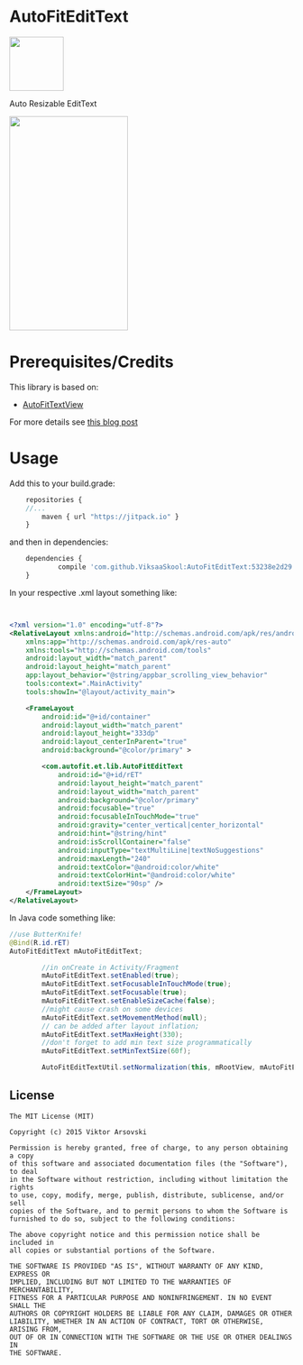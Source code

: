 # AutoFitEditText


<img src="https://github.com/ViksaaSkool/AutoFitEditText/blob/master/rpics/ic_launcher.png" width="96" height="96"/>

Auto Resizable EditText

<img src="https://github.com/ViksaaSkool/AutoFitEditText/blob/master/rpics/hit_gif.gif" width="210" height="380"/>


# Prerequisites/Credits

This library is based on:
- [AutoFitTextView](http://is.gd/vzqIWV)

For more details see [this blog post](http://is.gd/0l3Gxx)


# Usage

Add this to your build.grade:
```javascript
	repositories {
	//...
        maven { url "https://jitpack.io" }
    }
```
and then in dependencies:
```javascript
	dependencies {
	        compile 'com.github.ViksaaSkool:AutoFitEditText:53238e2d29'
	}
```
In your respective .xml layout something like:
```xml


<?xml version="1.0" encoding="utf-8"?>
<RelativeLayout xmlns:android="http://schemas.android.com/apk/res/android"
    xmlns:app="http://schemas.android.com/apk/res-auto"
    xmlns:tools="http://schemas.android.com/tools"
    android:layout_width="match_parent"
    android:layout_height="match_parent"
    app:layout_behavior="@string/appbar_scrolling_view_behavior"
    tools:context=".MainActivity"
    tools:showIn="@layout/activity_main">

    <FrameLayout
        android:id="@+id/container"
        android:layout_width="match_parent"
        android:layout_height="333dp"
        android:layout_centerInParent="true"
        android:background="@color/primary" >

        <com.autofit.et.lib.AutoFitEditText
            android:id="@+id/rET"
            android:layout_height="match_parent"
            android:layout_width="match_parent"
            android:background="@color/primary"
            android:focusable="true"
            android:focusableInTouchMode="true"
            android:gravity="center_vertical|center_horizontal"
            android:hint="@string/hint"
            android:isScrollContainer="false"
            android:inputType="textMultiLine|textNoSuggestions"
            android:maxLength="240"
            android:textColor="@android:color/white"
            android:textColorHint="@android:color/white"
            android:textSize="90sp" />
    </FrameLayout>
</RelativeLayout>
```

In Java code something like: 

```java
//use ButterKnife!
@Bind(R.id.rET)
AutoFitEditText mAutoFitEditText;

        //in onCreate in Activity/Fragment
        mAutoFitEditText.setEnabled(true);
        mAutoFitEditText.setFocusableInTouchMode(true);
        mAutoFitEditText.setFocusable(true);
        mAutoFitEditText.setEnableSizeCache(false);
        //might cause crash on some devices
        mAutoFitEditText.setMovementMethod(null);
        // can be added after layout inflation;
        mAutoFitEditText.setMaxHeight(330);
        //don't forget to add min text size programmatically
        mAutoFitEditText.setMinTextSize(60f);

        AutoFitEditTextUtil.setNormalization(this, mRootView, mAutoFitEditText);
```


License
--------

    The MIT License (MIT)

    Copyright (c) 2015 Viktor Arsovski
    
    Permission is hereby granted, free of charge, to any person obtaining a copy
    of this software and associated documentation files (the "Software"), to deal
    in the Software without restriction, including without limitation the rights
    to use, copy, modify, merge, publish, distribute, sublicense, and/or sell
    copies of the Software, and to permit persons to whom the Software is
    furnished to do so, subject to the following conditions:
    
    The above copyright notice and this permission notice shall be included in
    all copies or substantial portions of the Software.
    
    THE SOFTWARE IS PROVIDED "AS IS", WITHOUT WARRANTY OF ANY KIND, EXPRESS OR
    IMPLIED, INCLUDING BUT NOT LIMITED TO THE WARRANTIES OF MERCHANTABILITY,
    FITNESS FOR A PARTICULAR PURPOSE AND NONINFRINGEMENT. IN NO EVENT SHALL THE
    AUTHORS OR COPYRIGHT HOLDERS BE LIABLE FOR ANY CLAIM, DAMAGES OR OTHER
    LIABILITY, WHETHER IN AN ACTION OF CONTRACT, TORT OR OTHERWISE, ARISING FROM,
    OUT OF OR IN CONNECTION WITH THE SOFTWARE OR THE USE OR OTHER DEALINGS IN
    THE SOFTWARE.
